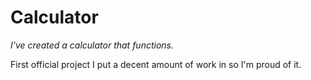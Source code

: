 # Calculator

*I've created a calculator that functions.*

First official project I put a decent amount of work in so I'm proud of it. 